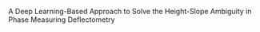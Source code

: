 A Deep Learning-Based Approach to Solve the Height-Slope Ambiguity in Phase Measuring Deflectometry
